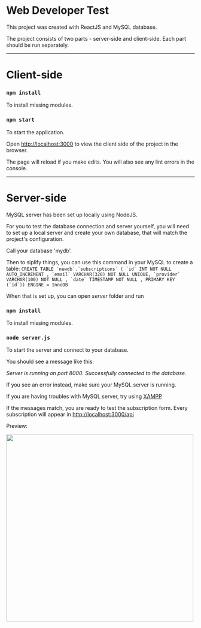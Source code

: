 # Web Developer Test


This project was created with ReactJS and MySQL database.

The project consists of two parts - server-side and client-side. Each part should be run separately.

---

# Client-side

### `npm install`

To install missing modules.

### `npm start`

To start the application.

Open [http://localhost:3000](http://localhost:3000) to view the client side of the project in the browser.

The page will reload if you make edits.
You will also see any lint errors in the console.

---

# Server-side

MySQL server has been set up locally using NodeJS.

For you to test the database connection and server yourself, you will need to set up a local server and create your own database, that will match the project's configuration.

Call your database 'mydb'.

Then to siplify things, you can use this command in your MySQL to create a table:
``CREATE TABLE `newdb`.`subscriptions` ( `id` INT NOT NULL AUTO_INCREMENT , `email` VARCHAR(320) NOT NULL UNIQUE, `provider` VARCHAR(100) NOT NULL , `date` TIMESTAMP NOT NULL , PRIMARY KEY (`id`)) ENGINE = InnoDB``

When that is set up, you can open *server* folder and run

### `npm install`

To install missing modules.

### `node server.js`

To start the server and connect to your database.

You should see a message like this: 

*Server is running on port 8000.
Successfully connected to the database.*

If you see an error instead, make sure your MySQL server is running.

If you are having troubles with MySQL server, try using [XAMPP](https://www.apachefriends.org/index.html)

If the messages match, you are ready to test the subscription form. Every subscription will appear in [http://localhost:3000/api](http://localhost:3000/api)

Preview: 

[<img src="https://i.gyazo.com/7f24b516071336f116c78fb62fc248d7.gif" width="500" />](https://gyazo.com/7f24b516071336f116c78fb62fc248d7)


